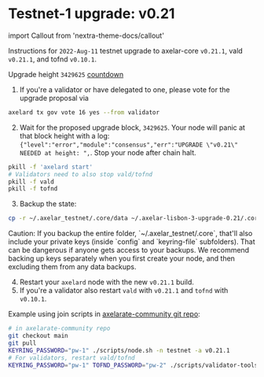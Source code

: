 # Testnet-1 upgrade: v0.21

import Callout from 'nextra-theme-docs/callout'

Instructions for `2022-Aug-11` testnet upgrade to axelar-core `v0.21.1`, vald `v0.21.1`, and tofnd `v0.10.1`.

Upgrade height `3429625` [countdown](https://testnet.mintscan.io/axelar-testnet/blocks/3429625)

1. If you're a validator or have delegated to one, please vote for the upgrade proposal via

```bash
axelard tx gov vote 16 yes --from validator
```

2. Wait for the proposed upgrade block, `3429625`. Your node will panic at that block height with a log: `{"level":"error","module":"consensus","err":"UPGRADE \"v0.21\" NEEDED at height: ",`. Stop your node after chain halt.

```bash
pkill -f 'axelard start'
# Validators need to also stop vald/tofnd
pkill -f vald
pkill -f tofnd
```

3. Backup the state:

```bash
cp -r ~/.axelar_testnet/.core/data ~/.axelar-lisbon-3-upgrade-0.21/.core/data
```

<Callout type="warning" emoji="⚠️">
  Caution: If you backup the entire folder, `~/.axelar_testnet/.core`, that'll also include your private keys (inside `config` and `keyring-file` subfolders). That can be dangerous if anyone gets access to your backups. We recommend backing up keys separately when you first create your node, and then excluding them from any data backups.
</Callout>

4. Restart your `axelard` node with the new `v0.21.1` build.
5. If you're a validator also restart `vald` with `v0.21.1` and `tofnd` with `v0.10.1`.

Example using join scripts in [axelarate-community git repo](https://github.com/axelarnetwork/axelarate-community):

```bash
# in axelarate-community repo
git checkout main
git pull
KEYRING_PASSWORD="pw-1" ./scripts/node.sh -n testnet -a v0.21.1
# For validators, restart vald/tofnd
KEYRING_PASSWORD="pw-1" TOFND_PASSWORD="pw-2" ./scripts/validator-tools-host.sh -n testnet -a v0.21.1 -q v0.10.1
```
